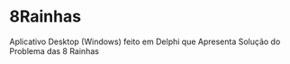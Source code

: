 # 8Rainhas
Aplicativo Desktop (Windows) feito em Delphi que Apresenta Solução do Problema das 8 Rainhas
